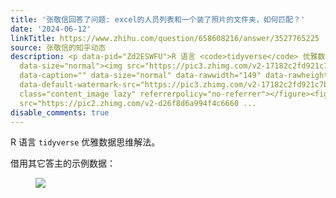 ```yaml
---
title: '张敬信回答了问题: excel的人员列表和一个装了照片的文件夹，如何匹配？'
date: '2024-06-12'
linkTitle: https://www.zhihu.com/question/658608216/answer/3527765225
source: 张敬信的知乎动态
description: <p data-pid="Zd2ESWFU">R 语言 <code>tidyverse</code> 优雅数据思维解法。</p><p data-pid="I0egUoKt">借用其它答主的示例数据：</p><figure
  data-size="normal"><img src="https://pic3.zhimg.com/v2-17182c2fd921c7b342457976e24ec58e.jpg"
  data-caption="" data-size="normal" data-rawwidth="149" data-rawheight="310" data-original-token="v2-17182c2fd921c7b342457976e24ec58e"
  data-default-watermark-src="https://pic3.zhimg.com/v2-17182c2fd921c7b342457976e24ec58e_b.jpg"
  class="content_image lazy" referrerpolicy="no-referrer"></figure><figure data-size="normal"><img
  src="https://pic2.zhimg.com/v2-d26f8d6a994f4c6660 ...
disable_comments: true
---
```

<p data-pid="Zd2ESWFU">R 语言 <code>tidyverse</code> 优雅数据思维解法。</p><p data-pid="I0egUoKt">借用其它答主的示例数据：</p><figure data-size="normal"><img src="https://pic3.zhimg.com/v2-17182c2fd921c7b342457976e24ec58e.jpg" data-caption="" data-size="normal" data-rawwidth="149" data-rawheight="310" data-original-token="v2-17182c2fd921c7b342457976e24ec58e" data-default-watermark-src="https://pic3.zhimg.com/v2-17182c2fd921c7b342457976e24ec58e_b.jpg" class="content_image lazy" referrerpolicy="no-referrer"></figure><figure data-size="normal"><img src="https://pic2.zhimg.com/v2-d26f8d6a994f4c6660 ...